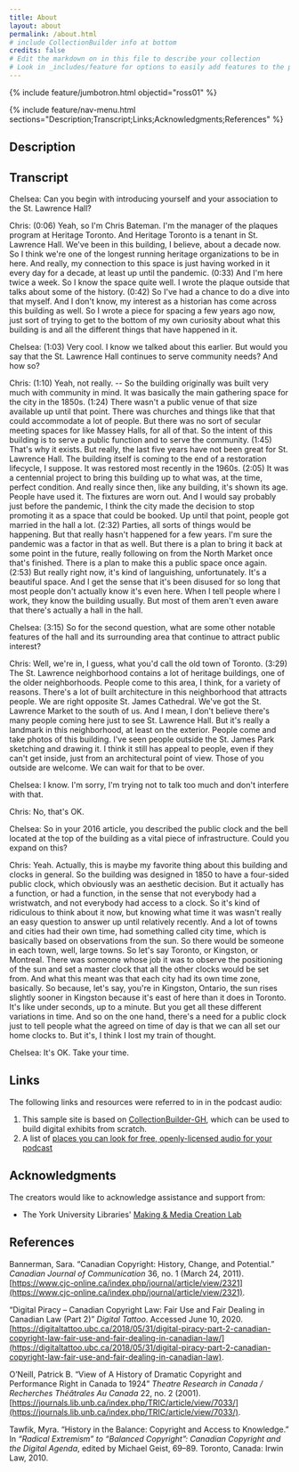 ```yaml
---
title: About
layout: about
permalink: /about.html
# include CollectionBuilder info at bottom
credits: false
# Edit the markdown on in this file to describe your collection
# Look in _includes/feature for options to easily add features to the page
---
```


{% include feature/jumbotron.html objectid="ross01" %}

{% include feature/nav-menu.html sections="Description;Transcript;Links;Acknowledgments;References" %}

## Description



## Transcript

Chelsea: Can you begin with introducing yourself and your association to the St. Lawrence Hall?

Chris: (0:06) Yeah, so I'm Chris Bateman. I'm the manager of the plaques program at Heritage Toronto. And Heritage Toronto is a tenant in St. Lawrence Hall.
We've been in this building, I believe, about a decade now. So I think we're one of the longest running heritage organizations to be in here. And really, my connection to this space is just having worked in it every day for a decade, at least up until the pandemic. (0:33)
And I'm here twice a week. So I know the space quite well. I wrote the plaque outside that talks about some of the history.
(0:42) So I've had a chance to do a dive into that myself. And I don't know, my interest as a historian has come across this building as well. So I wrote a piece for spacing a few years ago now, just sort of trying to get to the bottom of my own curiosity about what this building is and all the different things that have happened in it.

Chelsea: (1:03) Very cool. I know we talked about this earlier. But would you say that the St. Lawrence Hall continues to serve community needs? And how so?

Chris: (1:10) Yeah, not really. -- So the building originally was built very much with community in mind. It was basically the main gathering space for the city in the 1850s. (1:24) There wasn't a public venue of that size available up until that point.
There was churches and things like that that could accommodate a lot of people. But there was no sort of secular meeting spaces for like Massey Halls, for all of that. So the intent of this building is to serve a public function and to serve the community.
(1:45) That's why it exists. But really, the last five years have not been great for St. Lawrence Hall. The building itself is coming to the end of a restoration lifecycle, I suppose.
It was restored most recently in the 1960s. (2:05) It was a centennial project to bring this building up to what was, at the time, perfect condition. And really since then, like any building, it's shown its age.
People have used it. The fixtures are worn out. And I would say probably just before the pandemic, I think the city made the decision to stop promoting it as a space that could be booked.
Up until that point, people got married in the hall a lot. (2:32) Parties, all sorts of things would be happening. But that really hasn't happened for a few years.
I'm sure the pandemic was a factor in that as well. But there is a plan to bring it back at some point in the future, really following on from the North Market once that's finished. There is a plan to make this a public space once again.
(2:53) But really right now, it's kind of languishing, unfortunately. It's a beautiful space. And I get the sense that it's been disused for so long that most people don't actually know it's even here.
When I tell people where I work, they know the building usually. But most of them aren't even aware that there's actually a hall in the hall.

Chelsea: (3:15) So for the second question, what are some other notable features of the hall and its surrounding area that continue to attract public interest?

Chris: Well, we're in, I guess, what you'd call the old town of Toronto.
(3:29) The St. Lawrence neighborhood contains a lot of heritage buildings, one of the older neighborhoods. People come to this area, I think, for a variety of reasons. There's a lot of built architecture in this neighborhood that attracts people.
We are right opposite St. James Cathedral. We've got the St. Lawrence Market to the south of us. And I mean, I don't believe there's many people coming here just to see St. Lawrence Hall.
But it's really a landmark in this neighborhood, at least on the exterior. People come and take photos of this building. I've seen people outside the St. James Park sketching and drawing it.
I think it still has appeal to people, even if they can't get inside, just from an architectural point of view. Those of you outside are welcome. We can wait for that to be over.

Chelsea: I know. I'm sorry, I'm trying not to talk too much and don't interfere with that.

Chris: No, that's OK.

Chelsea: So in your 2016 article, you described the public clock and the bell located at the top of the building as a vital piece of infrastructure. Could you expand on this?

Chris: Yeah. Actually, this is maybe my favorite thing about this building and clocks in general.
So the building was designed in 1850 to have a four-sided public clock, which obviously was an aesthetic decision. But it actually has a function, or had a function, in the sense that not everybody had a wristwatch, and not everybody had access to a clock. So it's kind of ridiculous to think about it now, but knowing what time it was wasn't really an easy question to answer up until relatively recently.
And a lot of towns and cities had their own time, had something called city time, which is basically based on observations from the sun. So there would be someone in each town, well, large towns. So let's say Toronto, or Kingston, or Montreal.
There was someone whose job it was to observe the positioning of the sun and set a master clock that all the other clocks would be set from. And what this meant was that each city had its own time zone, basically. So because, let's say, you're in Kingston, Ontario, the sun rises slightly sooner in Kingston because it's east of here than it does in Toronto.
It's like under seconds, up to a minute. But you get all these different variations in time. And so on the one hand, there's a need for a public clock just to tell people what the agreed on time of day is that we can all set our home clocks to.
But it's, I think I lost my train of thought.

Chelsea: It's OK. Take your time.

## Links
The following links and resources were referred to in in the podcast audio:

1. This sample site is based on [CollectionBuilder-GH](https://collectionbuilding.github.io/gh/), which can be used to build digital exhibits from scratch.
2. A list of [places you can look for free, openly-licensed audio for your podcast](https://www.canva.com/design/DAEJvWSiST4/FaBJKdustUaRcDy-oPD1uQ/view)

## Acknowledgments

The creators would like to acknowledge assistance and support from:

- The York University Libraries' [Making & Media Creation Lab](https://www.library.yorku.ca/ds/)

## References

Bannerman, Sara. “Canadian Copyright: History, Change, and Potential.” *Canadian Journal of Communication* 36, no. 1 (March 24, 2011). [https://www.cjc-online.ca/index.php/journal/article/view/2321](https://www.cjc-online.ca/index.php/journal/article/view/2321).

“Digital Piracy – Canadian Copyright Law: Fair Use and Fair Dealing in Canadian Law (Part 2)” *Digital Tattoo*. Accessed June 10, 2020. [https://digitaltattoo.ubc.ca/2018/05/31/digital-piracy-part-2-canadian-copyright-law-fair-use-and-fair-dealing-in-canadian-law/](https://digitaltattoo.ubc.ca/2018/05/31/digital-piracy-part-2-canadian-copyright-law-fair-use-and-fair-dealing-in-canadian-law).

O’Neill, Patrick B. “View of A History of Dramatic Copyright and Performance Right in Canada to 1924” *Theatre Research in Canada / Recherches Théâtrales Au Canada* 22, no. 2 (2001). [https://journals.lib.unb.ca/index.php/TRIC/article/view/7033/](https://journals.lib.unb.ca/index.php/TRIC/article/view/7033/).

Tawfik, Myra. “History in the Balance: Copyright and Access to Knowledge.” In *“Radical Extremism” to “Balanced Copyright”: Canadian Copyright and the Digital Agenda*, edited by Michael Geist, 69–89. Toronto, Canada: Irwin Law, 2010.


